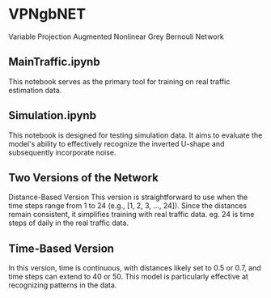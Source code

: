 # VPNgbNET
Variable Projection Augmented Nonlinear Grey Bernouli Network
## MainTraffic.ipynb 
This notebook serves as the primary tool for training on real traffic estimation data.

## Simulation.ipynb 
This notebook is designed for testing simulation data. It aims to evaluate the model's ability to effectively recognize the inverted U-shape and subsequently incorporate noise.

## Two Versions of the Network
Distance-Based Version
This version is straightforward to use when the time steps range from 1 to 24 (e.g., [1, 2, 3, ..., 24]). Since the distances remain consistent, it simplifies training with real traffic data. 
eg. 24 is time steps of daily in the real traffic data.

## Time-Based Version
In this version, time is continuous, with distances likely set to 0.5 or 0.7, and time steps can extend to 40 or 50. This model is particularly effective at recognizing patterns in the data.


